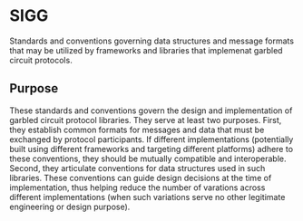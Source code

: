 # SIGG
Standards and conventions governing data structures and message formats that may be utilized by frameworks and libraries that implemenat garbled circuit protocols.

## Purpose
These standards and conventions govern the design and implementation of garbled circuit protocol libraries. They serve at least two purposes. First, they establish common formats for messages and data that must be exchanged by protocol participants. If different implementations (potentially built using different frameworks and targeting different platforms) adhere to these conventions, they should be mutually compatible and interoperable. Second, they articulate conventions for data structures used in such libraries. These conventions can guide design decisions at the time of implementation, thus helping reduce the number of varations across different implementations (when such variations serve no other legitimate engineering or design purpose).
